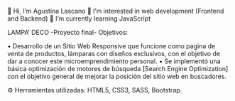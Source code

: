 🌹 Hi, I’m Agustina Lascano
👀 I’m interested in web development (Frontend and Backend)
🌱 I’m currently learning JavaScript

LAMPA’ DECO -Proyecto final-
Objetivos:

• Desarrollo de un Sitio Web Responsive que funcione como pagina de venta de productos, lámparas con diseños exclusivos, con el objetivo de dar a conocer este microemprendimiento personal.
• Se implementó una básica optimización de motores de búsqueda [Search Engine Optimization] con el objetivo general de mejorar la posición del sitio web en buscadores.

⚙ Herramientas utilizadas: HTML5, CSS3, SASS, Bootstrap.
